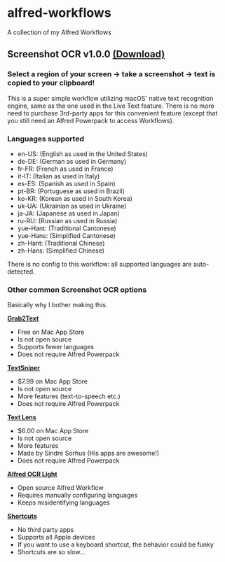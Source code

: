 # alfred-workflows
A collection of my Alfred Workflows

## Screenshot OCR v1.0.0 [(Download)](https://github.com/ethanleet/alfred-workflows/releases/tag/v1.0.0)

### Select a region of your screen -> take a screenshot -> text is copied to your clipboard!

This is a super simple workflow utilizing macOS' native text recognition engine, same as the one used in the Live Text feature. There is no more need to purchase 3rd-party apps for this convenient feature (except that you still need an Alfred Powerpack to access Workflows).

### Languages supported
- en-US: (English as used in the United States)
- de-DE: (German as used in Germany)
- fr-FR: (French as used in France)
- it-IT: (Italian as used in Italy)
- es-ES: (Spanish as used in Spain)
- pt-BR: (Portuguese as used in Brazil)
- ko-KR: (Korean as used in South Korea)
- uk-UA: (Ukrainian as used in Ukraine)
- ja-JA: (Japanese as used in Japan)
- ru-RU: (Russian as used in Russia)
- yue-Hant: (Traditional Cantonese)
- yue-Hans: (Simplified Cantonese)
- zh-Hant: (Traditional Chinese)
- zh-Hans: (Simplified Chinese)

There is no config to this workflow: all supported languages are auto-detected.

### Other common Screenshot OCR options
Basically why I bother making this.

[**Grab2Text**](https://apps.apple.com/us/app/grab2text/id6475956137)
- Free on Mac App Store
- Is not open source
- Supports fewer languages
- Does not require Alfred Powerpack

[**TextSniper**](https://textsniper.app/)
- $7.99 on Mac App Store
- Is not open source
- More features (text-to-speech etc.)
- Does not require Alfred Powerpack

[**Text Lens**](https://sindresorhus.com/text-lens)
- $6.00 on Mac App Store
- Is not open source
- More features
- Made by Sindre Sorhus (His apps are awesome!)
- Does not require Alfred Powerpack

[**Alfred OCR Light**](https://github.com/zeitlings/alfred-workflows?tab=readme-ov-file#161-alfred-ocr-light)
- Open source Alfred Workflow
- Requires manually configuring languages
- Keeps misidentifying languages

[**Shortcuts**](https://www.icloud.com/shortcuts/b99e3f936bbb474fb32d1f88b8ae6806)
- No third party apps
- Supports all Apple devices
- If you want to use a keyboard shortcut, the behavior could be funky
- Shortcuts are so slow...